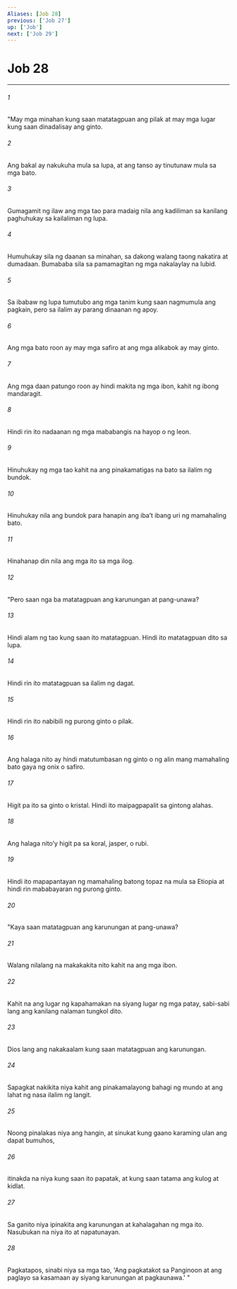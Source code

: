 ```yaml
---
Aliases: [Job 28]
previous: ['Job 27']
up: ['Job']
next: ['Job 29']
---
```

# Job 28

***






















###### 1 










"May mga minahan kung saan matatagpuan ang pilak at may mga lugar kung saan dinadalisay ang ginto. 





















###### 2 










Ang bakal ay nakukuha mula sa lupa, at ang tanso ay tinutunaw mula sa mga bato. 





















###### 3 










Gumagamit ng ilaw ang mga tao para madaig nila ang kadiliman sa kanilang paghuhukay sa kailaliman ng lupa. 





















###### 4 










Humuhukay sila ng daanan sa minahan, sa dakong walang taong nakatira at dumadaan. Bumababa sila sa pamamagitan ng mga nakalaylay na lubid. 





















###### 5 










Sa ibabaw ng lupa tumutubo ang mga tanim kung saan nagmumula ang pagkain, pero sa ilalim ay parang dinaanan ng apoy. 





















###### 6 










Ang mga bato roon ay may mga safiro at ang mga alikabok ay may ginto. 





















###### 7 










Ang mga daan patungo roon ay hindi makita ng mga ibon, kahit ng ibong mandaragit. 





















###### 8 










Hindi rin ito nadaanan ng mga mababangis na hayop o ng leon. 





















###### 9 










Hinuhukay ng mga tao kahit na ang pinakamatigas na bato sa ilalim ng bundok. 





















###### 10 










Hinuhukay nila ang bundok para hanapin ang ibaʼt ibang uri ng mamahaling bato. 





















###### 11 










Hinahanap din nila ang mga ito sa mga ilog. 





















###### 12 










"Pero saan nga ba matatagpuan ang karunungan at pang-unawa? 





















###### 13 










Hindi alam ng tao kung saan ito matatagpuan. Hindi ito matatagpuan dito sa lupa. 





















###### 14 










Hindi rin ito matatagpuan sa ilalim ng dagat. 





















###### 15 










Hindi rin ito nabibili ng purong ginto o pilak. 





















###### 16 










Ang halaga nito ay hindi matutumbasan ng ginto o ng alin mang mamahaling bato gaya ng onix o safiro. 





















###### 17 










Higit pa ito sa ginto o kristal. Hindi ito maipagpapalit sa gintong alahas. 





















###### 18 










Ang halaga nitoʼy higit pa sa koral, jasper, o rubi. 





















###### 19 










Hindi ito mapapantayan ng mamahaling batong topaz na mula sa Etiopia at hindi rin mababayaran ng purong ginto. 





















###### 20 










"Kaya saan matatagpuan ang karunungan at pang-unawa? 





















###### 21 










Walang nilalang na makakakita nito kahit na ang mga ibon. 





















###### 22 










Kahit na ang lugar ng kapahamakan na siyang lugar ng mga patay, sabi-sabi lang ang kanilang nalaman tungkol dito. 





















###### 23 










Dios lang ang nakakaalam kung saan matatagpuan ang karunungan. 





















###### 24 










Sapagkat nakikita niya kahit ang pinakamalayong bahagi ng mundo at ang lahat ng nasa ilalim ng langit. 





















###### 25 










Noong pinalakas niya ang hangin, at sinukat kung gaano karaming ulan ang dapat bumuhos, 





















###### 26 










itinakda na niya kung saan ito papatak, at kung saan tatama ang kulog at kidlat. 





















###### 27 










Sa ganito niya ipinakita ang karunungan at kahalagahan ng mga ito. Nasubukan na niya ito at napatunayan. 





















###### 28 










Pagkatapos, sinabi niya sa mga tao, 'Ang pagkatakot sa Panginoon at ang paglayo sa kasamaan ay siyang karunungan at pagkaunawa.' "
